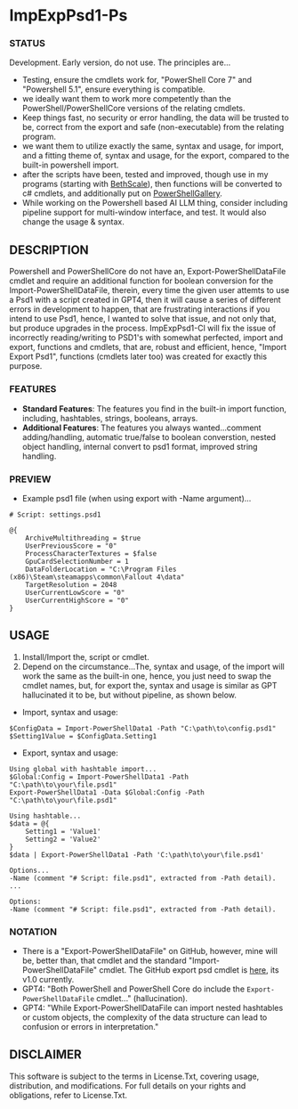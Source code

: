 # ImpExpPsd1-Ps

### STATUS
Development. Early version, do not use. The principles are...
- Testing, ensure the cmdlets work for, "PowerShell Core 7" and "Powershell 5.1", ensure everything is compatible.
- we ideally want them to work more competently than the PowerShell/PowerShellCore versions of the relating cmdlets.
- Keep things fast, no security or error handling, the data will be trusted to be, correct from the export and safe (non-executable) from the relating program.
- we want them to utilize exactly the same, syntax and usage, for import, and a fitting theme of, syntax and usage, for the export, compared to the built-in powershell import.
- after the scripts have been, tested and improved, though use in my programs (starting with [BethScale](https://github.com/wiseman-timelord/DdsBethScale-PsWhile)), then functions will be converted to c# cmdlets, and additionally put on [PowerShellGallery](https://www.powershellgallery.com/packages/). 
- While working on the Powershell based AI LLM thing, consider including pipeline support for multi-window interface, and test. It would also change the usage & syntax. 

## DESCRIPTION
Powershell and PowerShellCore do not have an, Export-PowerShellDataFile cmdlet and require an additional function for boolean conversion for the Import-PowerShellDataFile, therein, every time the given user attemts to use a Psd1 with a script created in GPT4, then it will cause a series of different errors in development to happen, that are frustrating interactions if you intend to use Psd1, hence, I wanted to solve that issue, and not only that, but produce upgrades in the process. ImpExpPsd1-Cl will fix the issue of incorrectly reading/writing to PSD1's with somewhat perfected, import and export, functions and cmdlets, that are, robust and efficient, hence, "Import Export Psd1", functions (cmdlets later too) was created for exactly this purpose.

### FEATURES
- **Standard Features**: The features you find in the built-in import function, including, hashtables, strings, booleans, arrays. 
- **Additional Features**: The features you always wanted...comment adding/handling, automatic true/false to boolean converstion, nested object handling, internal convert to psd1 format, improved string handling.

### PREVIEW
- Example psd1 file (when using export with -Name argument)...
```
# Script: settings.psd1

@{
    ArchiveMultithreading = $true
    UserPreviousScore = "0"
    ProcessCharacterTextures = $false
    GpuCardSelectionNumber = 1
    DataFolderLocation = "C:\Program Files (x86)\Steam\steamapps\common\Fallout 4\data"
    TargetResolution = 2048
    UserCurrentLowScore = "0"
    UserCurrentHighScore = "0"
}
```

## USAGE
1. Install/Import the, script or cmdlet. 
2. Depend on the circumstance...The, syntax and usage, of the import will work the same as the built-in one, hence, you just need to swap the cmdlet names, but, for export the, syntax and usage is similar as GPT hallucinated it to be, but without pipeline, as shown below.
- Import, syntax and usage:
```
$ConfigData = Import-PowerShellData1 -Path "C:\path\to\config.psd1"
$Setting1Value = $ConfigData.Setting1
```
- Export, syntax and usage:
```
Using global with hashtable import...
$Global:Config = Import-PowerShellData1 -Path "C:\path\to\your\file.psd1"
Export-PowerShellData1 -Data $Global:Config -Path "C:\path\to\your\file.psd1"

Using hashtable...
$data = @{
    Setting1 = 'Value1'
    Setting2 = 'Value2'
}
$data | Export-PowerShellData1 -Path 'C:\path\to\your\file.psd1'

Options...
-Name (comment "# Script: file.psd1", extracted from -Path detail).
...

Options:
-Name (comment "# Script: file.psd1", extracted from -Path detail).
```

### NOTATION
- There is a "Export-PowerShellDataFile" on GitHub, however, mine will be, better than, that cmdlet and the standard "Import-PowerShellDataFile" cmdlet. The GitHub export psd cmdlet is [here](https://github.com/rhubarb-geek-nz/PowerShellDataFile/), its v1.0 currently.
- GPT4: "Both PowerShell and PowerShell Core do include the `Export-PowerShellDataFile` cmdlet..." (hallucination).
- GPT4: "While Export-PowerShellDataFile can import nested hashtables or custom objects, the complexity of the data structure can lead to confusion or errors in interpretation."

## DISCLAIMER
This software is subject to the terms in License.Txt, covering usage, distribution, and modifications. For full details on your rights and obligations, refer to License.Txt.


